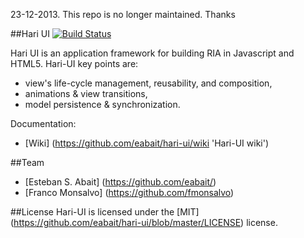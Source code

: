 23-12-2013. This repo is no longer maintained.
Thanks

##Hari UI [![Build Status](https://api.travis-ci.org/eabait/hari-ui.png?branch=master)](http://travis-ci.org/eabait/hari-ui)

Hari UI is an application framework for building RIA in Javascript and HTML5. Hari-UI key points are:
* view's life-cycle management, reusability, and composition,
* animations & view transitions,
* model persistence & synchronization.

Documentation:
* [Wiki] (https://github.com/eabait/hari-ui/wiki 'Hari-UI wiki')

##Team
* [Esteban S. Abait] (https://github.com/eabait/)
* [Franco Monsalvo] (https://github.com/fmonsalvo)

##License
Hari-UI is licensed under the [MIT] (https://github.com/eabait/hari-ui/blob/master/LICENSE) license.

